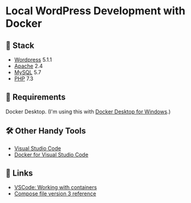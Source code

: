 # Local WordPress Development with Docker

## 🥞 Stack

- [Wordpress](https://wordpress.org) 5.1.1
- [Apache](https://wordpress.org) 2.4
- [MySQL](https://mysql.com/) 5.7
- [PHP](https://php.net) 7.3


## 📝 Requirements

Docker Desktop.  (I'm using this with [Docker Desktop for Windows](https://docs.docker.com/docker-for-windows/install/).)


## 🛠️ Other Handy Tools

- [Visual Studio Code](https://code.visualstudio.com/Download) 
- [Docker for Visual Studio Code](https://marketplace.visualstudio.com/items?itemName=ms-azuretools.vscode-docker) 

## 🔗 Links

- [VSCode: Working with containers](https://code.visualstudio.com/docs/containers/overview)
- [Compose file version 3 reference](https://docs.docker.com/compose/compose-file/)
